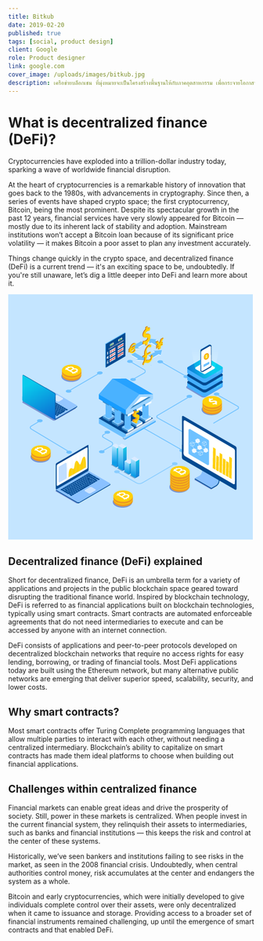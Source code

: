 ```yaml
---
title: Bitkub
date: 2019-02-20
published: true
tags: [social, product design]
client: Google
role: Product designer
link: google.com
cover_image: /uploads/images/bitkub.jpg
description: เครือข่ายบล็อกเชน ที่มุ่งหมายจะเป็นโครงสร้างพื้นฐานให้กับภาคอุตสาหกรรม เพื่อกระจายโอกาสทางเศรษฐกิจและการเงินให้ทุกคนสามารถเข้าถึงได้อย่างเท่าเทียม ปลอดภัย และโปร่งใส ด้วยค่าธรรมเนียมที่ถูก และการทําธุรกรรมผ่านบล็อกเชนที่รวดเร็ว
---
```


# What is decentralized finance (DeFi)?

Cryptocurrencies have exploded into a trillion-dollar industry today, sparking a wave of worldwide financial disruption.

At the heart of cryptocurrencies is a remarkable history of innovation that goes back to the 1980s, with advancements in cryptography. Since then, a series of events have shaped crypto space; the first cryptocurrency, Bitcoin, being the most prominent. Despite its spectacular growth in the past 12 years, financial services have very slowly appeared for Bitcoin — mostly due to its inherent lack of stability and adoption. Mainstream institutions won’t accept a Bitcoin loan because of its significant price volatility — it makes Bitcoin a poor asset to plan any investment accurately.

Things change quickly in the crypto space, and decentralized finance (DeFi) is a current trend — it's an exciting space to be, undoubtedly. If you're still unaware, let’s dig a little deeper into DeFi and learn more about it.

![an image](/uploads/images/Decentralized-Finance-for-Entrepreneurs.png)

## Decentralized finance (DeFi) explained

Short for decentralized finance, DeFi is an umbrella term for a variety of applications and projects in the public blockchain space geared toward disrupting the traditional finance world. Inspired by blockchain technology, DeFi is referred to as financial applications built on blockchain technologies, typically using smart contracts. Smart contracts are automated enforceable agreements that do not need intermediaries to execute and can be accessed by anyone with an internet connection.

DeFi consists of applications and peer-to-peer protocols developed on decentralized blockchain networks that require no access rights for easy lending, borrowing, or trading of financial tools. Most DeFi applications today are built using the Ethereum network, but many alternative public networks are emerging that deliver superior speed, scalability, security, and lower costs.

## Why smart contracts?

Most smart contracts offer Turing Complete programming languages that allow multiple parties to interact with each other, without needing a centralized intermediary. Blockchain’s ability to capitalize on smart contracts has made them ideal platforms to choose when building out financial applications.


## Challenges within centralized finance

Financial markets can enable great ideas and drive the prosperity of society. Still, power in these markets is centralized. When people invest in the current financial system, they relinquish their assets to intermediaries, such as banks and financial institutions — this keeps the risk and control at the center of these systems.

Historically, we’ve seen bankers and institutions failing to see risks in the market, as seen in the 2008 financial crisis. Undoubtedly, when central authorities control money, risk accumulates at the center and endangers the system as a whole.

Bitcoin and early cryptocurrencies, which were initially developed to give individuals complete control over their assets, were only decentralized when it came to issuance and storage. Providing access to a broader set of financial instruments remained challenging, up until the emergence of smart contracts and that enabled DeFi.
